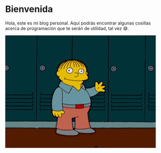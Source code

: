 # Bienvenida

Hola, este es mi blog personal. Aquí podrás encontrar algunas cosillas acerca de programación que te serán de utilidad, tal vez 😅.

![Hello](./hello.gif)